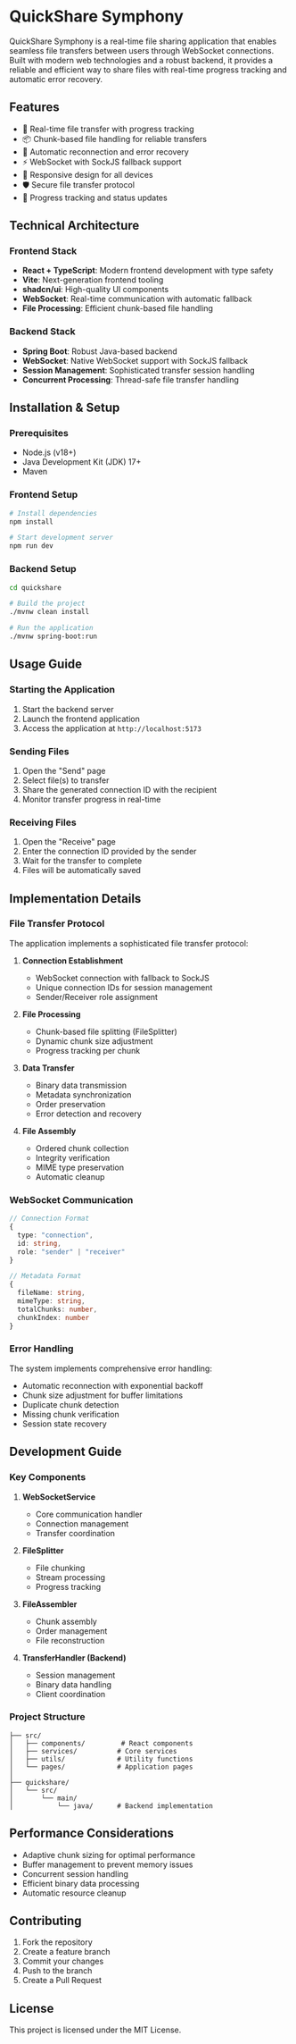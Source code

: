 # QuickShare Symphony

QuickShare Symphony is a real-time file sharing application that enables seamless file transfers between users through WebSocket connections. Built with modern web technologies and a robust backend, it provides a reliable and efficient way to share files with real-time progress tracking and automatic error recovery.

## Features

- 🚀 Real-time file transfer with progress tracking
- 📦 Chunk-based file handling for reliable transfers
- 🔄 Automatic reconnection and error recovery
- ⚡ WebSocket with SockJS fallback support
- 📱 Responsive design for all devices
- 🛡️ Secure file transfer protocol
- 🎯 Progress tracking and status updates

## Technical Architecture

### Frontend Stack

- **React + TypeScript**: Modern frontend development with type safety
- **Vite**: Next-generation frontend tooling
- **shadcn/ui**: High-quality UI components
- **WebSocket**: Real-time communication with automatic fallback
- **File Processing**: Efficient chunk-based file handling

### Backend Stack

- **Spring Boot**: Robust Java-based backend
- **WebSocket**: Native WebSocket support with SockJS fallback
- **Session Management**: Sophisticated transfer session handling
- **Concurrent Processing**: Thread-safe file transfer handling

## Installation & Setup

### Prerequisites

- Node.js (v18+)
- Java Development Kit (JDK) 17+
- Maven

### Frontend Setup

```bash
# Install dependencies
npm install

# Start development server
npm run dev
```

### Backend Setup

```bash
cd quickshare

# Build the project
./mvnw clean install

# Run the application
./mvnw spring-boot:run
```

## Usage Guide

### Starting the Application

1. Start the backend server
2. Launch the frontend application
3. Access the application at `http://localhost:5173`

### Sending Files

1. Open the "Send" page
2. Select file(s) to transfer
3. Share the generated connection ID with the recipient
4. Monitor transfer progress in real-time

### Receiving Files

1. Open the "Receive" page
2. Enter the connection ID provided by the sender
3. Wait for the transfer to complete
4. Files will be automatically saved

## Implementation Details

### File Transfer Protocol

The application implements a sophisticated file transfer protocol:

1. **Connection Establishment**

   - WebSocket connection with fallback to SockJS
   - Unique connection IDs for session management
   - Sender/Receiver role assignment

2. **File Processing**

   - Chunk-based file splitting (FileSplitter)
   - Dynamic chunk size adjustment
   - Progress tracking per chunk

3. **Data Transfer**

   - Binary data transmission
   - Metadata synchronization
   - Order preservation
   - Error detection and recovery

4. **File Assembly**
   - Ordered chunk collection
   - Integrity verification
   - MIME type preservation
   - Automatic cleanup

### WebSocket Communication

```typescript
// Connection Format
{
  type: "connection",
  id: string,
  role: "sender" | "receiver"
}

// Metadata Format
{
  fileName: string,
  mimeType: string,
  totalChunks: number,
  chunkIndex: number
}
```

### Error Handling

The system implements comprehensive error handling:

- Automatic reconnection with exponential backoff
- Chunk size adjustment for buffer limitations
- Duplicate chunk detection
- Missing chunk verification
- Session state recovery

## Development Guide

### Key Components

1. **WebSocketService**

   - Core communication handler
   - Connection management
   - Transfer coordination

2. **FileSplitter**

   - File chunking
   - Stream processing
   - Progress tracking

3. **FileAssembler**

   - Chunk assembly
   - Order management
   - File reconstruction

4. **TransferHandler (Backend)**
   - Session management
   - Binary data handling
   - Client coordination

### Project Structure

```
├── src/
│   ├── components/         # React components
│   ├── services/          # Core services
│   ├── utils/             # Utility functions
│   └── pages/             # Application pages
│
├── quickshare/
│   └── src/
│       └── main/
│           └── java/      # Backend implementation
```

## Performance Considerations

- Adaptive chunk sizing for optimal performance
- Buffer management to prevent memory issues
- Concurrent session handling
- Efficient binary data processing
- Automatic resource cleanup

## Contributing

1. Fork the repository
2. Create a feature branch
3. Commit your changes
4. Push to the branch
5. Create a Pull Request

## License

This project is licensed under the MIT License.
